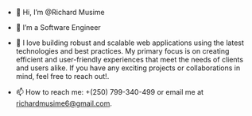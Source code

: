 - 👋 Hi, I’m @Richard Musime
- 👀 I’m a Software Engineer



- 💞️ I love building robust and scalable web applications using the latest technologies and best practices. My primary focus is on creating efficient and user-friendly experiences that meet the needs 
          of clients and users alike.
          If you have any exciting projects or collaborations in mind, feel free to reach out!.
- 📫 How to reach me: +(250) 799-340-499 or email me at richardmusime6@gmail.com.

  
<img src="https://komarev.com/ghpvc/?username=Richard&style=flat-square&color=blue" alt=""/>
